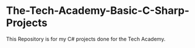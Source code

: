 # The-Tech-Academy-Basic-C-Sharp-Projects

This Repository is for my C# projects done for the Tech Academy.
